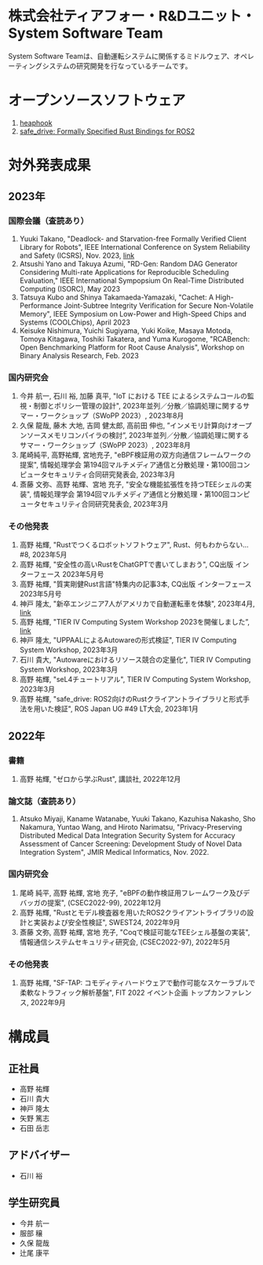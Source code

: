 # 株式会社ティアフォー・R&Dユニット・System Software Team

System Software Teamは、自動運転システムに関係するミドルウェア、オペレーティングシステムの研究開発を行なっているチームです。

# オープンソースソフトウェア

1. [heaphook](https://github.com/tier4/heaphook)
1. [safe_drive: Formally Specified Rust Bindings for ROS2](https://github.com/tier4/safe_drive)

# 対外発表成果

## 2023年

### 国際会議（査読あり）

1. Yuuki Takano, "Deadlock- and Starvation-free Formally Verified Client Library for Robots", IEEE International Conference on System Reliability and Safety (ICSRS), Nov. 2023, [link](https://github.com/tier4/safe_drive/blob/main/publications/Deadlock-_and_Starvation-free_Formally_Verified_Client_Library_for_Robots_IEEE_ICSRC_2023.pdf)
1. Atsushi Yano and Takuya Azumi, "RD-Gen: Random DAG Generator Considering Multi-rate Applications for Reproducible Scheduling Evaluation," IEEE International Sympopsium On Real-Time Distributed Computing (ISORC), May 2023
1. Tatsuya Kubo and Shinya Takamaeda-Yamazaki, "Cachet: A High-Performance Joint-Subtree Integrity Verification for Secure Non-Volatile Memory", IEEE Symposium on Low-Power and High-Speed Chips and Systems (COOLChips), April 2023
1. Keisuke Nishimura, Yuichi Sugiyama, Yuki Koike, Masaya Motoda, Tomoya Kitagawa, Toshiki Takatera, and Yuma Kurogome, "RCABench: Open Benchmarking Platform for Root Cause Analysis", Workshop on Binary Analysis Research, Feb. 2023

### 国内研究会

1. 今井 航一, 石川 裕, 加藤 真平, "IoT における TEE によるシステムコールの監視・制御とポリシー管理の設計",  2023年並列／分散／協調処理に関するサマー・ワークショップ（SWoPP 2023）, 2023年8月
1. 久保 龍哉, 藤木 大地, 吉岡 健太郎, 高前田 伸也, ”インメモリ計算向けオープンソースメモリコンパイラの検討”, 2023年並列／分散／協調処理に関するサマー・ワークショップ（SWoPP 2023）, 2023年8月
1. 尾崎純平, 高野祐輝, 宮地充子, "eBPF検証用の双方向通信フレームワークの提案", 情報処理学会 第194回マルチメディア通信と分散処理・第100回コンピュータセキュリティ合同研究発表会, 2023年3月
1. 斎藤 文弥、高野 祐輝、宮地 充子, "安全な機能拡張性を持つTEEシェルの実装", 情報処理学会 第194回マルチメディア通信と分散処理・第100回コンピュータセキュリティ合同研究発表会, 2023年3月

### その他発表

1. 高野 祐輝, "Rustでつくるロボットソフトウェア", Rust、何もわからない... #8, 2023年5月
1. 高野 祐輝, "安全性の高いRustをChatGPTで書いてしまおう", CQ出版 インターフェース 2023年5月号
1. 高野 祐輝, "質実剛健Rust言語"特集内の記事3本, CQ出版 インターフェース 2023年5月号
1. 神戸 隆太, "新卒エンジニア7人がアメリカで自動運転車を体験", 2023年4月, [link](https://medium.com/tier-iv-tech-blog/76i5yu-70a206605af1)
1. 高野 祐輝, "TIER IV Computing System Workshop 2023を開催しました”, [link](https://medium.com/tier-iv-tech-blog/4y45tedr65-c5306cab819e)
1. 神戸 隆太, "UPPAALによるAutowareの形式検証", TIER IV Computing System Workshop, 2023年3月
1. 石川 貴大, "Autowareにおけるリソース競合の定量化", TIER IV Computing System Workshop, 2023年3月
1. 高野 祐輝, "seL4チュートリアル", TIER IV Computing System Workshop, 2023年3月
1. 高野 祐輝, "safe_drive: ROS2向けのRustクライアントライブラリと形式手法を用いた検証", ROS Japan UG #49 LT大会, 2023年1月

## 2022年

### 書籍

1. 高野 祐輝, "ゼロから学ぶRust", 講談社, 2022年12月

### 論文誌（査読あり）

1. Atsuko Miyaji, Kaname Watanabe, Yuuki Takano, Kazuhisa Nakasho, Sho Nakamura, Yuntao Wang, and Hiroto Narimatsu, "Privacy-Preserving Distributed Medical Data Integration Security System for Accuracy Assessment of Cancer Screening: Development Study of Novel Data Integration System", JMIR Medical Informatics, Nov. 2022.

### 国内研究会

1. 尾崎 純平, 高野 祐輝, 宮地 充子, "eBPFの動作検証用フレームワーク及びデバッガの提案", (CSEC2022-99), 2022年12月
1. 高野 祐輝, "Rustとモデル検査器を用いたROS2クライアントライブラリの設計と実装および安全性検証", SWEST24, 2022年9月
1. 斎藤 文弥, 高野 祐輝, 宮地 充子, "Coqで検証可能なTEEシェル基盤の実装", 情報通信システムセキュリティ研究会, (CSEC2022-97), 2022年5月

### その他発表

1. 高野 祐輝, "SF-TAP: コモディティハードウェアで動作可能なスケーラブルで柔軟なトラフィック解析基盤", FIT 2022 イベント企画 トップカンファレンス, 2022年9月

# 構成員

## 正社員

- 高野 祐輝
- 石川 貴大
- 神戸 隆太
- 矢野 篤志
- 石田 岳志

## アドバイザー

- 石川 裕

## 学生研究員

- 今井 航一
- 服部 穣
- 久保 龍哉
- 辻尾 康平
